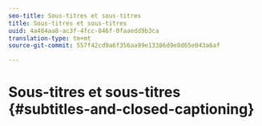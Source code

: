 ```yaml
---
seo-title: Sous-titres et sous-titres
title: Sous-titres et sous-titres
uuid: 4a484aa8-ac3f-4fcc-846f-0faaedd9b3ca
translation-type: tm+mt
source-git-commit: 557f42cd9a6f356aa99e13386d9e8d65e043a6af

---
```



# Sous-titres et sous-titres {#subtitles-and-closed-captioning}
